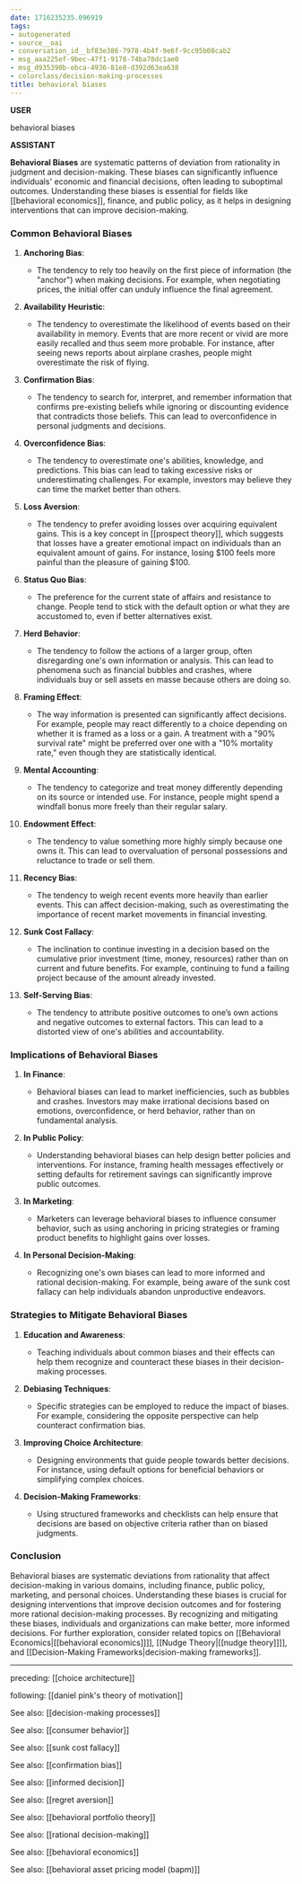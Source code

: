 ```yaml
---
date: 1716235235.096919
tags:
- autogenerated
- source__oai
- conversation_id__bf83e386-7978-4b4f-9e6f-9cc95b08cab2
- msg_aaa225ef-9bec-47f1-9178-74ba78dc1ae0
- msg_d935390b-ebca-4936-81e8-d392d63ea638
- colorclass/decision-making-processes
title: behavioral biases
---
```


**USER**

behavioral biases


**ASSISTANT**

**Behavioral Biases** are systematic patterns of deviation from rationality in judgment and decision-making. These biases can significantly influence individuals' economic and financial decisions, often leading to suboptimal outcomes. Understanding these biases is essential for fields like [[behavioral economics]], finance, and public policy, as it helps in designing interventions that can improve decision-making.

### Common Behavioral Biases

1. **Anchoring Bias**:
   - The tendency to rely too heavily on the first piece of information (the "anchor") when making decisions. For example, when negotiating prices, the initial offer can unduly influence the final agreement.

2. **Availability Heuristic**:
   - The tendency to overestimate the likelihood of events based on their availability in memory. Events that are more recent or vivid are more easily recalled and thus seem more probable. For instance, after seeing news reports about airplane crashes, people might overestimate the risk of flying.

3. **Confirmation Bias**:
   - The tendency to search for, interpret, and remember information that confirms pre-existing beliefs while ignoring or discounting evidence that contradicts those beliefs. This can lead to overconfidence in personal judgments and decisions.

4. **Overconfidence Bias**:
   - The tendency to overestimate one's abilities, knowledge, and predictions. This bias can lead to taking excessive risks or underestimating challenges. For example, investors may believe they can time the market better than others.

5. **Loss Aversion**:
   - The tendency to prefer avoiding losses over acquiring equivalent gains. This is a key concept in [[prospect theory]], which suggests that losses have a greater emotional impact on individuals than an equivalent amount of gains. For instance, losing $100 feels more painful than the pleasure of gaining $100.

6. **Status Quo Bias**:
   - The preference for the current state of affairs and resistance to change. People tend to stick with the default option or what they are accustomed to, even if better alternatives exist.

7. **Herd Behavior**:
   - The tendency to follow the actions of a larger group, often disregarding one's own information or analysis. This can lead to phenomena such as financial bubbles and crashes, where individuals buy or sell assets en masse because others are doing so.

8. **Framing Effect**:
   - The way information is presented can significantly affect decisions. For example, people may react differently to a choice depending on whether it is framed as a loss or a gain. A treatment with a "90% survival rate" might be preferred over one with a "10% mortality rate," even though they are statistically identical.

9. **Mental Accounting**:
   - The tendency to categorize and treat money differently depending on its source or intended use. For instance, people might spend a windfall bonus more freely than their regular salary.

10. **Endowment Effect**:
    - The tendency to value something more highly simply because one owns it. This can lead to overvaluation of personal possessions and reluctance to trade or sell them.

11. **Recency Bias**:
    - The tendency to weigh recent events more heavily than earlier events. This can affect decision-making, such as overestimating the importance of recent market movements in financial investing.

12. **Sunk Cost Fallacy**:
    - The inclination to continue investing in a decision based on the cumulative prior investment (time, money, resources) rather than on current and future benefits. For example, continuing to fund a failing project because of the amount already invested.

13. **Self-Serving Bias**:
    - The tendency to attribute positive outcomes to one’s own actions and negative outcomes to external factors. This can lead to a distorted view of one's abilities and accountability.

### Implications of Behavioral Biases

1. **In Finance**:
   - Behavioral biases can lead to market inefficiencies, such as bubbles and crashes. Investors may make irrational decisions based on emotions, overconfidence, or herd behavior, rather than on fundamental analysis.

2. **In Public Policy**:
   - Understanding behavioral biases can help design better policies and interventions. For instance, framing health messages effectively or setting defaults for retirement savings can significantly improve public outcomes.

3. **In Marketing**:
   - Marketers can leverage behavioral biases to influence consumer behavior, such as using anchoring in pricing strategies or framing product benefits to highlight gains over losses.

4. **In Personal Decision-Making**:
   - Recognizing one's own biases can lead to more informed and rational decision-making. For example, being aware of the sunk cost fallacy can help individuals abandon unproductive endeavors.

### Strategies to Mitigate Behavioral Biases

1. **Education and Awareness**:
   - Teaching individuals about common biases and their effects can help them recognize and counteract these biases in their decision-making processes.

2. **Debiasing Techniques**:
   - Specific strategies can be employed to reduce the impact of biases. For example, considering the opposite perspective can help counteract confirmation bias.

3. **Improving Choice Architecture**:
   - Designing environments that guide people towards better decisions. For instance, using default options for beneficial behaviors or simplifying complex choices.

4. **Decision-Making Frameworks**:
   - Using structured frameworks and checklists can help ensure that decisions are based on objective criteria rather than on biased judgments.

### Conclusion

Behavioral biases are systematic deviations from rationality that affect decision-making in various domains, including finance, public policy, marketing, and personal choices. Understanding these biases is crucial for designing interventions that improve decision outcomes and for fostering more rational decision-making processes. By recognizing and mitigating these biases, individuals and organizations can make better, more informed decisions. For further exploration, consider related topics on [[Behavioral Economics|[[behavioral economics]]]], [[Nudge Theory|[[nudge theory]]]], and [[Decision-Making Frameworks|decision-making frameworks]].


---

preceding: [[choice architecture]]  


following: [[daniel pink's theory of motivation]]

See also: [[decision-making processes]]


See also: [[consumer behavior]]


See also: [[sunk cost fallacy]]


See also: [[confirmation bias]]


See also: [[informed decision]]


See also: [[regret aversion]]


See also: [[behavioral portfolio theory]]


See also: [[rational decision-making]]


See also: [[behavioral economics]]


See also: [[behavioral asset pricing model (bapm)]]